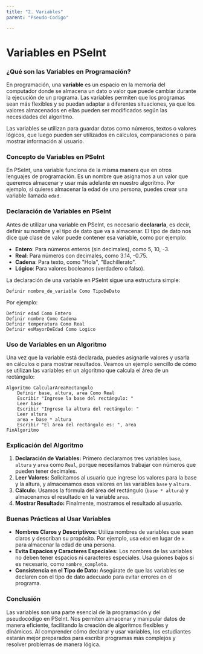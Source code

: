 ```yaml
---
title: "2. Variables"
parent: "Pseudo-Codigo"

---
```


# Variables en PSeInt

### ¿Qué son las Variables en Programación?

En programación, una **variable** es un espacio en la memoria del computador donde se almacena un dato o valor que puede cambiar durante la ejecución de un programa. Las variables permiten que los programas sean más flexibles y se puedan adaptar a diferentes situaciones, ya que los valores almacenados en ellas pueden ser modificados según las necesidades del algoritmo.

Las variables se utilizan para guardar datos como números, textos o valores lógicos, que luego pueden ser utilizados en cálculos, comparaciones o para mostrar información al usuario.

### Concepto de Variables en PSeInt

En PSeInt, una variable funciona de la misma manera que en otros lenguajes de programación. Es un nombre que asignamos a un valor que queremos almacenar y usar más adelante en nuestro algoritmo. Por ejemplo, si quieres almacenar la edad de una persona, puedes crear una variable llamada `edad`.

### Declaración de Variables en PSeInt

Antes de utilizar una variable en PSeInt, es necesario **declararla**, es decir, definir su nombre y el tipo de dato que va a almacenar. El tipo de dato nos dice qué clase de valor puede contener esa variable, como por ejemplo:

- **Entero**: Para números enteros (sin decimales), como 5, 10, -3.
- **Real**: Para números con decimales, como 3.14, -0.75.
- **Cadena**: Para texto, como "Hola", "Bachillerato".
- **Lógico**: Para valores booleanos (verdadero o falso).

La declaración de una variable en PSeInt sigue una estructura simple:

```plaintext
Definir nombre_de_variable Como TipoDeDato
```

Por ejemplo:
```plaintext
Definir edad Como Entero
Definir nombre Como Cadena
Definir temperatura Como Real
Definir esMayorDeEdad Como Logico
```

### Uso de Variables en un Algoritmo

Una vez que la variable está declarada, puedes asignarle valores y usarla en cálculos o para mostrar resultados. Veamos un ejemplo sencillo de cómo se utilizan las variables en un algoritmo que calcula el área de un rectángulo:

```plaintext
Algoritmo CalcularAreaRectangulo
    Definir base, altura, area Como Real
    Escribir "Ingrese la base del rectángulo: "
    Leer base
    Escribir "Ingrese la altura del rectángulo: "
    Leer altura
    area = base * altura
    Escribir "El área del rectángulo es: ", area
FinAlgoritmo
```

### Explicación del Algoritmo

1. **Declaración de Variables:** Primero declaramos tres variables `base`, `altura` y `area` como `Real`, porque necesitamos trabajar con números que pueden tener decimales.
2. **Leer Valores:** Solicitamos al usuario que ingrese los valores para la base y la altura, y almacenamos esos valores en las variables `base` y `altura`.
3. **Cálculo:** Usamos la fórmula del área del rectángulo (`base * altura`) y almacenamos el resultado en la variable `area`.
4. **Mostrar Resultado:** Finalmente, mostramos el resultado al usuario.

### Buenas Prácticas al Usar Variables

- **Nombres Claros y Descriptivos:** Utiliza nombres de variables que sean claros y describan su propósito. Por ejemplo, usa `edad` en lugar de `x` para almacenar la edad de una persona.
- **Evita Espacios y Caracteres Especiales:** Los nombres de las variables no deben tener espacios ni caracteres especiales. Usa guiones bajos si es necesario, como `nombre_completo`.
- **Consistencia en el Tipo de Dato:** Asegúrate de que las variables se declaren con el tipo de dato adecuado para evitar errores en el programa.

### Conclusión

Las variables son una parte esencial de la programación y del pseudocódigo en PSeInt. Nos permiten almacenar y manipular datos de manera eficiente, facilitando la creación de algoritmos flexibles y dinámicos. Al comprender cómo declarar y usar variables, los estudiantes estarán mejor preparados para escribir programas más complejos y resolver problemas de manera lógica.
